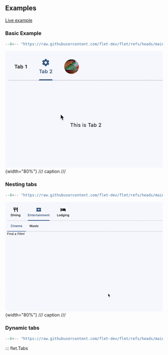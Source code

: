 ## Examples

[Live example](https://flet-controls-gallery.fly.dev/layout/tabs)

### Basic Example

```python
--8<-- "https://raw.githubusercontent.com/flet-dev/flet/refs/heads/main/sdk/python/examples/controls/tabs/basic.py"
```

![basic](https://raw.githubusercontent.com/flet-dev/flet/main/sdk/python/examples/controls/tabs/media/basic.gif){width="80%"}
/// caption
///

### Nesting tabs

```python
--8<-- "https://raw.githubusercontent.com/flet-dev/flet/refs/heads/main/sdk/python/examples/controls/tabs/nested.py"
```

![nested](https://raw.githubusercontent.com/flet-dev/flet/main/sdk/python/examples/controls/tabs/media/nested.gif){width="80%"}
/// caption
///

### Dynamic tabs

```python
--8<-- "https://raw.githubusercontent.com/flet-dev/flet/refs/heads/main/sdk/python/examples/controls/tabs/dynamic.py"
```

::: flet.Tabs
